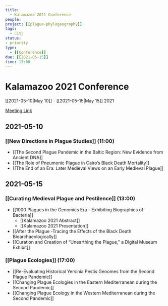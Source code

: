 ```yaml
---
title:
  - Kalamazoo 2021 Conference
people:
project: [[plague-phylogeography]]
tags:
  - ⬜/🧨 
status: 
- priority  
type: 
  - [[Conference]]
due: [[2021-05-15]]
time: 13:00
---
```


# Kalamazoo 2021 Conference

[[2021-05-10|May 10]] - [[2021-05-15|May 15]] 2021

[Meeting Link]()

## 2021-05-10

### [[New Directions in Plague Studies]] (11:00)
- [[The Second Plague Pandemic in the Baltic Region: New Evidence from Ancient DNA]]
- [[The Role of Pneumonic Plague in Cairo’s Black Death Mortality]]
- [[The End of an Era: Later Medieval Views on an Early Medieval Plague]]

## 2021-05-15

### [[Curating Medieval Plague and Pestilence]] (13:00)
- [[1000 Plagues in the Genomics Era - Exhibiting Biographies of Bacteria]]
  - [[Kalamazoo 2021 Abstract]]
  - [[Kalamazoo 2021 Presentation]]
- [[After the Plague -Tracing the Effects of the Black Death Bioarchaeologically]]
- [[Curation and Creation of “Unearthing the Plague,” a Digital Museum Exhibit]]

### [[Plague Ecologies]] (17:00)
- [[Re-Evaluating Historical Yersinia Pestis Genomes from the Second Plague Pandemic]]
- [[Changing Plague Ecologies in the Eastern Mediterranean during the Second Pandemic]]
- [[Changing Plague Ecology in the Western Mediterranean during the Second Pandemic]]